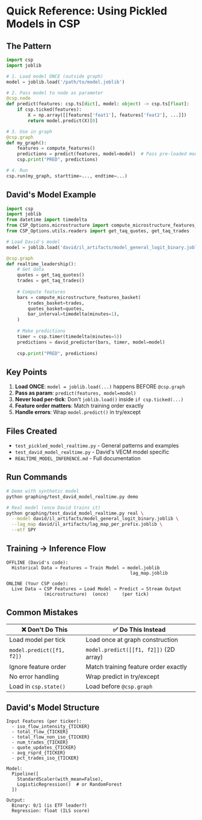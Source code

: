 # Quick Reference: Using Pickled Models in CSP

## The Pattern

```python
import csp
import joblib

# 1. Load model ONCE (outside graph)
model = joblib.load('/path/to/model.joblib')

# 2. Pass model to node as parameter
@csp.node
def predict(features: csp.ts[dict], model: object) -> csp.ts[float]:
    if csp.ticked(features):
        X = np.array([[features['feat1'], features['feat2'], ...]])
        return model.predict(X)[0]

# 3. Use in graph
@csp.graph
def my_graph():
    features = compute_features()
    predictions = predict(features, model=model)  # Pass pre-loaded model
    csp.print("PRED", predictions)

# 4. Run
csp.run(my_graph, starttime=..., endtime=...)
```

## David's Model Example

```python
import csp
import joblib
from datetime import timedelta
from CSP_Options.microstructure import compute_microstructure_features_basket
from CSP_Options.utils.readers import get_taq_quotes, get_taq_trades

# Load David's model
model = joblib.load('david/il_artifacts/model_general_logit_binary.joblib')

@csp.graph
def realtime_leadership():
    # Get data
    quotes = get_taq_quotes()
    trades = get_taq_trades()
    
    # Compute features
    bars = compute_microstructure_features_basket(
        trades_basket=trades,
        quotes_basket=quotes,
        bar_interval=timedelta(minutes=1),
    )
    
    # Make predictions
    timer = csp.timer(timedelta(minutes=5))
    predictions = david_predictor(bars, timer, model=model)
    
    csp.print("PRED", predictions)
```

## Key Points

1. **Load ONCE**: `model = joblib.load(...)` happens BEFORE `@csp.graph`
2. **Pass as param**: `predict(features, model=model)`
3. **Never load per-tick**: Don't `joblib.load()` inside `if csp.ticked(...)`
4. **Feature order matters**: Match training order exactly
5. **Handle errors**: Wrap `model.predict()` in try/except

## Files Created

- `test_pickled_model_realtime.py` - General patterns and examples
- `test_david_model_realtime.py` - David's VECM model specific
- `REALTIME_MODEL_INFERENCE.md` - Full documentation

## Run Commands

```bash
# Demo with synthetic model
python graphing/test_david_model_realtime.py demo

# Real model (once David trains it)
python graphing/test_david_model_realtime.py real \
  --model david/il_artifacts/model_general_logit_binary.joblib \
  --lag_map david/il_artifacts/lag_map_per_prefix.joblib \
  --etf SPY
```

## Training → Inference Flow

```
OFFLINE (David's code):
  Historical Data → Features → Train Model → model.joblib
                                              lag_map.joblib

ONLINE (Your CSP code):
  Live Data → CSP Features → Load Model → Predict → Stream Output
              (microstructure)  (once)     (per tick)
```

## Common Mistakes

| ❌ Don't Do This | ✅ Do This Instead |
|-----------------|-------------------|
| Load model per tick | Load once at graph construction |
| `model.predict([f1, f2])` | `model.predict([[f1, f2]])` (2D array) |
| Ignore feature order | Match training feature order exactly |
| No error handling | Wrap predict in try/except |
| Load in `csp.state()` | Load before `@csp.graph` |

## David's Model Structure

```
Input Features (per ticker):
  - iso_flow_intensity_{TICKER}
  - total_flow_{TICKER}
  - total_flow_non_iso_{TICKER}
  - num_trades_{TICKER}
  - quote_updates_{TICKER}
  - avg_rsprd_{TICKER}
  - pct_trades_iso_{TICKER}

Model:
  Pipeline([
    StandardScaler(with_mean=False),
    LogisticRegression()  # or RandomForest
  ])

Output:
  Binary: 0/1 (is ETF leader?)
  Regression: float (ILS score)
```

